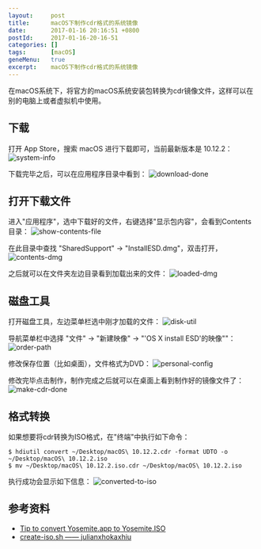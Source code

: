 ```yaml
---
layout:     post
title:      macOS下制作cdr格式的系统镜像
date:       2017-01-16 20:16:51 +0800
postId:     2017-01-16-20-16-51
categories: []
tags:       [macOS]
geneMenu:   true
excerpt:    macOS下制作cdr格式的系统镜像
---
```


在macOS系统下，将官方的macOS系统安装包转换为cdr镜像文件，这样可以在别的电脑上或者虚拟机中使用。

## 下载
打开 App Store，搜索 macOS 进行下载即可，当前最新版本是 10.12.2：
![system-info](/image/post/2017/01/16/20170116-00-system-info.png)

下载完毕之后，可以在应用程序目录中看到：
![download-done](/image/post/2017/01/16/20170116-01-download-done.png)

## 打开下载文件
进入"应用程序"，选中下载好的文件，右键选择"显示包内容"，会看到Contents目录：
![show-contents-file](/image/post/2017/01/16/20170116-02-show-contents-file.png)

在此目录中查找 "SharedSupport" -> "InstallESD.dmg"，双击打开，
![contents-dmg](/image/post/2017/01/16/20170116-03-contents-dmg.png)

之后就可以在文件夹左边目录看到加载出来的文件：
![loaded-dmg](/image/post/2017/01/16/20170116-04-loaded-dmg.png)

## 磁盘工具
打开磁盘工具，左边菜单栏选中刚才加载的文件：
![disk-util](/image/post/2017/01/16/20170116-05-disk-util.png)

导航菜单栏中选择 "文件" -> "新建映像" -> "'OS X install ESD'的映像""：
![order-path](/image/post/2017/01/16/20170116-06-order-path.png)

修改保存位置（比如桌面），文件格式为DVD：
![personal-config](/image/post/2017/01/16/20170116-07-personal-config.png)

修改完毕点击制作，制作完成之后就可以在桌面上看到制作好的镜像文件了：
![make-cdr-done](/image/post/2017/01/16/20170116-08-make-cdr-done.png)

## 格式转换
如果想要将cdr转换为ISO格式，在"终端"中执行如下命令：
```shell
$ hdiutil convert ~/Desktop/macOS\ 10.12.2.cdr -format UDTO -o ~/Desktop/macOS\ 10.12.2.iso
$ mv ~/Desktop/macOS\ 10.12.2.iso.cdr ~/Desktop/macOS\ 10.12.2.iso
```

执行成功会显示如下信息：
![converted-to-iso](/image/post/2017/01/16/20170116-09-converted-to-iso.png)

## 参考资料

* [Tip to convert Yosemite.app to Yosemite.ISO](http://macdrug.com/convert-yosemite-app-to-yosemite-iso/)
* [create-iso.sh —— julianxhokaxhiu](https://gist.github.com/julianxhokaxhiu/6ed6853f3223d0dd5fdffc4799b3a877)

